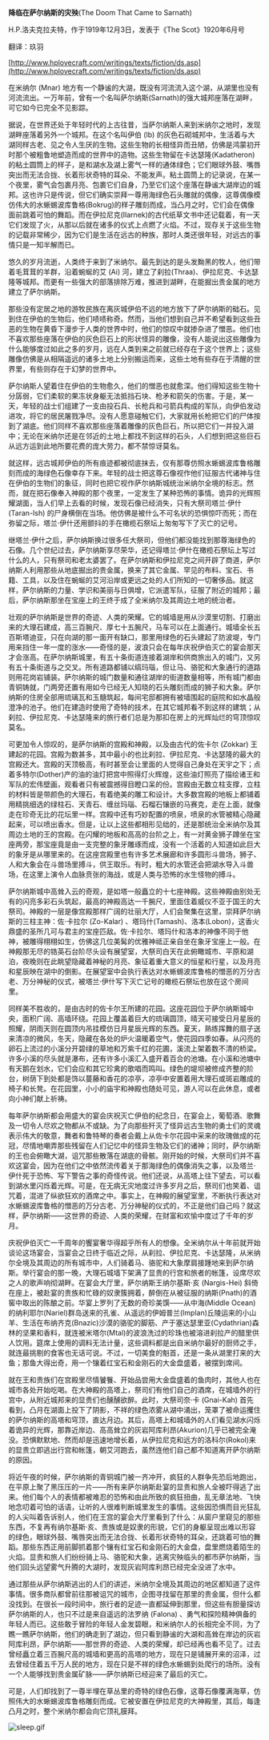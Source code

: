 **降临在萨尔纳斯的灾殃**(The Doom That Came to Sarnath)

H.P.洛夫克拉夫特，作于1919年12月3日，发表于《The Scot》1920年6月号

翻译：玖羽

[http://www.hplovecraft.com/writings/texts/fiction/ds.asp](http://www.hplovecraft.com/writings/texts/fiction/ds.asp)

在米纳尔 (Mnar) 地方有一个静谧的大湖，既没有河流流入这个湖，从湖里也没有河流流出。一万年前，曾有一个名叫萨尔纳斯(Sarnath)的强大城邦座落在湖畔，可它如今已完全不见影踪。

据说，在世界还处于年轻时代的上古往昔，当萨尔纳斯人来到米纳尔之地时，发现湖畔座落着另外一个城邦。在这个名叫伊伯 (Ib) 的灰色石砌城邦中，生活着与大湖同样古老、见之令人生厌的生物。这些生物的长相怪异而丑陋，仿佛是鸿蒙初开时那个被粗鲁地塑造而成的世界中的造物。这些生物留在卡达瑟隆(Kadatheron)的粘土圆筒上的样子，是和湖水及湖上雾气一样的通体绿色；它们眼球外鼓、嘴唇突出而无法合拢、长着形状奇特的耳朵、不能发声。粘土圆筒上的记录说，在某一个夜里，雾气会包裹月亮、包裹它们自身，乃至它们这个座落在静谧大湖岸边的城邦。这也许只是传说，但它们确实崇拜一尊用海绿色石头雕就的偶像，这尊偶像模仿伟大的水蜥蜴波库鲁格(Bokrug)的样子雕刻而成，当凸月之时，它们会在偶像面前跳着可怕的舞蹈。而在伊拉尼克(Ilarnek)的古代纸草文书中还记载着，有一天它们发现了火，从那以后就在诸多的仪式上点燃了火焰。不过，现存关于这些生物的记载非常稀少，因为它们是生活在远古的种族，那时人类还很年轻，对远古的事情只是一知半解而已。

悠久的岁月流逝，人类终于来到了米纳尔。最先到达的是头发黝黑的牧人，他们带着毛茸茸的羊群，沿着蜿蜒的艾 (Ai) 河，建立了刹拉(Thraa)、伊拉尼克、卡达瑟隆等城邦。而更有一些强大的部落排除万难，推进到湖畔，在能掘出贵金属的地方建立了萨尔纳斯。

那些没有定居之地的游牧民族在离灰城伊伯不远的地方放下了萨尔纳斯的础石。见到住在伊伯的生物后，他们啧啧称奇。然而，当他们想到自己并不希望看到这些丑恶的生物在黄昏下漫步于人类的世界中时，他们的惊叹中就掺杂进了憎恶。他们也不喜欢那些座落在伊伯的灰色巨石上的形状怪异的雕像，没有人能说出这些雕像为什么能够度过如此之多的岁月，远在人类到来之前就已经存在于这个世界上；这些雕像仿佛是从相隔遥远的诸多土地上分别搬运而来，这些土地有些存在于清醒的世界里，有些则存在于幻梦的世界中。

萨尔纳斯人望着住在伊伯的生物愈久，他们的憎恶也就愈深。他们得知这些生物十分孱弱，它们柔软的果冻状身躯无法抵挡石块、枪矛和箭矢的伤害。于是，某一天，年轻的战士们组建了一支由投石兵、长枪兵和弓箭兵构成的军队，向伊伯发动进攻，将它的居民屠戮净尽。没有人愿意碰触它们，大家就用长枪把它们的尸体按到了湖底。他们同样不喜欢那些座落着雕像的灰色巨石，所以把它们一并投入湖中；无论在米纳尔还是在邻近的土地上都找不到这样的石头，人们想到把这些巨石从远方运到此地所要花费的庞大劳力，都不禁惊讶莫名。

就这样，远古城邦伊伯的所有痕迹都被彻底抹去，仅有那尊仿照水蜥蜴波库鲁格雕刻而成的海绿色石像幸存下来。年轻的战士把这尊石像视作他们征服古代诸神与住在伊伯的生物们的象征，同时也把它视作萨尔纳斯城统治米纳尔全境的标志。然而，就在把石像奉入神殿的那个夜里，一定发生了某种恐怖的事情。诡异的光辉照耀湖面，当人们早上去看的时候，发现石像已经消失，只有大祭司塔兰·伊什 (Taran-Ish) 的尸身横倒在当场。他仿佛是被什么不可名状的恐惧惊吓而死；而在弥留之际，塔兰·伊什还用颤抖的手在橄榄石祭坛上匆匆写下了灭亡的记号。

继塔兰·伊什之后，萨尔纳斯换过很多任大祭司，但他们都没能找到那尊海绿色的石像。几个世纪过去，萨尔纳斯享尽荣华，还记得塔兰·伊什在橄榄石祭坛上写过什么的人，只有祭司和老太婆罢了。在萨尔纳斯和伊拉尼克之间开辟了商道，萨尔纳斯人利用那些从地底掘出的贵金属，换来了其它金属、罕见的布料、宝石、书籍、工具，以及住在蜿蜒的艾河沿岸或更远之处的人们所知的一切奢侈品。就这样，萨尔纳斯的力量、学识和美丽与日俱增，它派遣军队，征服了附近的城邦；最后，萨尔纳斯那坐在宝座上的王终于成了全米纳尔及其周边土地的统治者。

壮观的萨尔纳斯是世界的奇迹、人类的荣耀。它的城墙是用从沙漠里切割、打磨出来的大理石建成，高三百腕尺、厚七十五腕尺，马车可以在上面通行。城墙全长五百斯塔迪亚，只在向湖的那一面开有缺口，那里用绿色的石头建起了防波堤，专门用来挡住一年一度的涨水——奇怪的是，波浪只会在每年庆祝伊伯灭亡的宴会那天才会涨高。在萨尔纳斯城里，有五十条街道连接着湖岸和供商旅出入的城门，又另有五十条街道与之交叉。所有道路都铺以缟玛瑙，但让马、骆驼和大象通行的道路则用花岗岩铺装。萨尔纳斯的城门数量和通往湖岸的街道数量相等，所有城门都由青铜铸就，门两旁还置有用如今已经无人知晓的石头雕刻而成的狮子和大象。萨尔纳斯的住房全部用琉璃瓦和玉髓筑起，每间宅邸都拥有被墙围起的庭院和如水晶般澄净的池子。他们在建造时使用了奇特的技术，在其它城邦看不到这样的建筑；从刹拉、伊拉尼克、卡达瑟隆来的旅行者们总是为那扣在房上的光辉灿烂的穹顶惊叹莫名。

可更加令人惊叹的，是萨尔纳斯的宫殿和神殿，以及由古代的佐卡尔 (Zokkar) 王建起的花园。宫殿为数甚多，其中最小的也比刹拉、伊拉尼克、卡达瑟隆的最大的宫殿还大。宫殿的天顶极高，有时甚至会让里面的人觉得自己身处在天宇之下；点着多特尔(Dother)产的油的油灯把宫中照得灯火辉煌，这些油灯照亮了描绘诸王和军队的宏伟壁画，观看者只有被震撼得目瞪口呆的份。宫殿由无数立柱支撑，立柱的材料皆是带颜色的大理石，有着绝美的雕工和设计。大多数宫殿的地板上都铺着用精挑细选的绿柱石、天青石、缠丝玛瑙、石榴石镶嵌的马赛克，走在上面，就像走在珍奇无比的花坛里一样。宫殿中还有巧妙配置的喷泉，喷泉的水管被精心隐藏起来，可以喷出香水。但是，让以上这些都相形见绌的，还是那统治全米纳尔及其周边土地的王的宫殿。在闪耀的地板和高高的台阶之上，有一对黄金狮子蹲坐在宝座两旁，那宝座竟是由一支完整的象牙雕琢而成，没有一个活着的人知道如此巨大的象牙是从哪里来的。在这座宫殿里也有许多艺术展廊和许多圆形斗兽场，狮子、人和大象会在斗兽场里搏斗，供王取乐。有时，粗大的水管还会把湖水导入斗兽场，在这里上演令人血脉贲张的海战，或是人类与恐怖的水生怪物的搏斗。

萨尔纳斯城中高耸入云的奇观，是如塔一般矗立的十七座神殿。这些神殿由别处无有的闪亮多彩石头筑起，最高的神殿高达一千腕尺，里面住着威仪不亚于国王的大祭司。神殿的一层是像宫殿那样广阔的壮丽大厅，人们会聚集在这里，崇拜萨尔纳斯的三柱主神：佐·卡拉尔 (Zo-Kalar) 、塔玛什(Tamash)、洛本(Lobon)，这香火鼎盛的圣所几可与君主的宝座匹敌。佐·卡拉尔、塔玛什和洛本的神像不同于他神，被雕得栩栩如生，仿佛这几位美髯的优雅神祗正亲自坐在象牙宝座上一般。在神殿那无尽的锆英石台阶尽头设有展望室，大祭司白天在此俯瞰城市、平原和湖泊，夜晚则在此眺望隐藏着神秘的月亮、象征着重大意义的恒星和行星，以及月亮和星辰映在湖中的倒影。在展望室中会执行表达对水蜥蜴波库鲁格的憎恶的万分古老、万分神秘的仪式，被塔兰·伊什写下灭亡记号的橄榄石祭坛也放在这个房间里。

同样美不胜收的，是由古时的佐卡尔王所建的花园。这座花园位于萨尔纳斯城中央，面积广阔、高墙环绕。花园上覆盖着巨大的琉璃圆顶，晴天可接受日月星辰的照耀，阴雨天则在圆顶内吊挂模仿日月星辰光辉的东西。夏天，熟练挥舞的扇子送来清凉的微风，冬天，隐藏在各处的炉火温暖着空气，使花园四季如春。从闪亮的卵石上流过的小溪分开碧绿的草地和万紫千红的花圃，溪流上架着数不清的桥梁。许多小溪的尽头就是瀑布，还有许多小溪汇入盛开着百合的池塘。在小溪和池塘中有天鹅在划水，它们会应和其它珍禽的歌唱而鸣叫。绿色的堤坝被修成齐整的阶台，树荫下到处都是饰以蔓藤和香花的凉亭，凉亭中安置着用大理石或斑岩雕成的椅子和长凳。在花园里，小小的庙宇和神殿也随处可见，游人可以在此休息，或者向小神们献上祈祷。

每年萨尔纳斯都会用盛大的宴会庆祝灭亡伊伯的纪念日，在宴会上，葡萄酒、歌舞及一切令人尽欢之物都从不或缺。为了向那些歼灭了怪异远古生物的勇士们的灵魂表示伟大的敬意，舞者和鲁特琴的奏者会戴上从佐卡尔花园中采来的玫瑰做成的花冠，尽情地嘲弄那些残留在人们记忆中的怪异生物及它们的诸神；同时，萨尔纳斯的王也会俯瞰大湖，诅咒那些散落在湖底的骨骸。刚开始的时候，大祭司们并不喜欢这宴会，因为在他们之中依然流传着关于那海绿色的偶像消失之事，以及塔兰·伊什死于恐怖、写下警告之事的奇怪传说。他们还说，从高塔上往下望去，可以看到湖水里闪烁着光辉。可是，在无病无灾地度过许多岁月之后，祭司们也笑着、诅咒着，混进了纵欲狂欢的酒席之中。事实上，在神殿的展望室里，不断执行表达对水蜥蜴波库鲁格的憎恶的万分古老、万分神秘的仪式的，不正是他们自己吗？就这样，萨尔纳斯——这世界的奇迹、人类的荣耀，在财富和欢愉中度过了千年的岁月。

庆祝伊伯灭亡一千周年的饗宴奢华得超乎所有人的想像。全米纳尔从十年前就开始谈论这场宴会，当宴会之日终于临近之际，从刹拉、伊拉尼克、卡达瑟隆，从米纳尔全境及其周边的所有城市中，人们骑着马、骆驼和大象摩肩接踵地来到萨尔纳斯。举行宴会的那一晚，大理石城墙下架满了显贵的行宫和旅者的帐篷，设席尽欢之人的歌声响彻湖畔。在宴会大厅里，萨尔纳斯王纳尔基斯·亥 (Nargis-Hei) 斜倚在座上，被赴宴的贵族和忙碌的奴隶簇拥着，醉倒在从被征服的纳斯(Pnath)的酒窖中取出的陈酿之前。华宴上罗列了无数的奇珍美馔——从中海(Middle Ocean)的纳利耶尔(Nariel)群岛送来的孔雀、从遥远的伊姆普兰(Implan)丘陵运来的小山羊、生活在布纳齐克(Bnazic)沙漠的骆驼的脚筋、产于塞达瑟里亚(Cydathrian)森林的坚果和香料，就连被米塔尔(Mtal)的波浪洗过的珍珠也被溶进刹拉产的醋里供人饮用。筵席上使用的调料无法计量，这些调料都是出自米纳尔最好的厨师之手，就连最挑剔的食客也无话可说。不过，一切美食的魁首，还是一条从湖里打来的大鱼；那鱼大得出奇，用一个镶着红宝石和金刚石的大金盘盛着，被摆到席间。

就在王和贵族们在宫殿里尽情饕餮、开始品尝用大金盘盛着的鱼肉时，其他人也在城市各处开始吃喝。在大神殿的高塔上，祭司们有他们自己的酒席，在城墙外的行宫中，从附近城邦来的显贵们也醺醺欲醉。此时，大祭司奈·卡 (Gnai-Kah) 首先看到，凸月在湖面上投下了阴影，不祥的绿色浓雾从湖中涌出，笼罩了被命运攫住的萨尔纳斯的高塔和穹顶，直达月边。其后，高塔上和城墙外的人们看见湖水闪烁着诡异的光辉，那靠近岸边、高高耸立的灰岩阿库利昂(Akurion)几乎已被完全淹没。恐惧默默地、然而却是迅速地增长着，从伊拉尼克和远方的洛科尔(Rokol)来的显贵立即逃出行宫和帐篷，朝艾河跑去，虽然连他们自己都不知道离开萨尔纳斯的原因。

将近午夜的时候，萨尔纳斯的青铜城门被一齐冲开，疯狂的人群争先恐后地跑出，在平原上聚了黑压压的一片——所有来萨尔纳斯赴宴的显贵和旅人全被吓得逃了出来。他们每个人的表情都被难忍的恐怖和由此所致的疯狂扭曲，乱无章法地、飞快地念叨着可怕的话语，让听的人很难判断城里发生的事情。这些因恐惧而目光狂乱的人尖叫着告诉别人，他们在王宫的宴会大厅里看到了什么：从窗户里窥见的那些东西，不复再有纳尔基斯·亥、贵族或是奴隶的形貌，它们的身躯呈现出难以形容的绿色，眼球外鼓、嘴唇突出而无法合拢、长着形状奇特的耳朵，还跳着可怕的舞蹈。那些东西正用前脚抓着那个镶有红宝石和金刚石的大金盘，盘里燃烧着陌生的火焰。显贵和旅人们纷纷骑上马、骆驼和大象，逃离灾殃临头的都市萨尔纳斯，当他们回头远望雾气升腾的大湖时，发现灰岩阿库利昂已经完全没进了水中。

通过那些从萨尔纳斯逃出的人们的讲述，米纳尔全境及其周边的地区都知道了这件事情。很多商队都曾前往那被诅咒的城市，企图寻找留在那里的贵金属，但什么都没找到。在很长一段时间中，旅行者的足迹一直都延伸到那里，但这些有胆量探访萨尔纳斯的人，也只不过是来自遥远的法罗纳 (Falona) 、勇气和探险精神俱备的年轻人而已。这些敢于冒险的年轻人金发碧眼，和米纳尔人的长相完全不同，为了瞧一瞧萨尔纳斯，他们的确走到了湖边，但只看到静谧的大湖和高耸在岸边的灰岩阿库利昂，萨尔纳斯——那世界的奇迹、人类的荣耀，却已经再也看不见了。过去曾经矗立着三百腕尺高的城墙和更高的高塔的地方，现在只是铺展开来的沼泽，过去曾经住着五千万人民的地方，现在只是不祥的绿色水蜥蜴到处爬行的场所。没有一个人能够找到贵金属矿脉——萨尔纳斯已经迎来了最后的灭亡。

可是，人们却找到了一尊半埋在草丛里的奇特的绿色石像，这尊石像覆满海草，仿照伟大的水蜥蜴波库鲁格雕刻而成。它被安置在伊拉尼克的大神殿里，其后，每逢凸月之时，整个米纳尔都会向它顶礼膜拜。

![sleep.gif](style_emoticons/default/sleep.gif)
